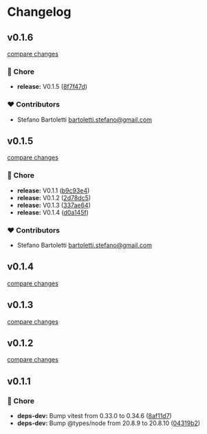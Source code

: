 # Changelog


## v0.1.6

[compare changes](https://github.com/stefanobartoletti/nuxt-social-share/compare/v0.1.5...v0.1.6)

### 🏡 Chore

- **release:** V0.1.5 ([8f7f47d](https://github.com/stefanobartoletti/nuxt-social-share/commit/8f7f47d))

### ❤️ Contributors

- Stefano Bartoletti <bartoletti.stefano@gmail.com>

## v0.1.5

[compare changes](https://github.com/stefanobartoletti/nuxt-social-share/compare/v0.1.1...v0.1.5)

### 🏡 Chore

- **release:** V0.1.1 ([b9c93e4](https://github.com/stefanobartoletti/nuxt-social-share/commit/b9c93e4))
- **release:** V0.1.2 ([2d78dc5](https://github.com/stefanobartoletti/nuxt-social-share/commit/2d78dc5))
- **release:** V0.1.3 ([337ae64](https://github.com/stefanobartoletti/nuxt-social-share/commit/337ae64))
- **release:** V0.1.4 ([d0a145f](https://github.com/stefanobartoletti/nuxt-social-share/commit/d0a145f))

### ❤️ Contributors

- Stefano Bartoletti <bartoletti.stefano@gmail.com>

## v0.1.4

[compare changes](https://github.com/stefanobartoletti/nuxt-social-share/compare/v0.1.3...v0.1.4)

## v0.1.3

[compare changes](https://github.com/stefanobartoletti/nuxt-social-share/compare/v0.1.2...v0.1.3)

## v0.1.2

[compare changes](https://github.com/stefanobartoletti/nuxt-social-share/compare/v0.1.1...v0.1.2)

## v0.1.1


### 🏡 Chore

- **deps-dev:** Bump vitest from 0.33.0 to 0.34.6 ([8af11d7](https://github.com/stefanobartoletti/nuxt-social-share/commit/8af11d7))
- **deps-dev:** Bump @types/node from 20.8.9 to 20.8.10 ([04319b2](https://github.com/stefanobartoletti/nuxt-social-share/commit/04319b2))

